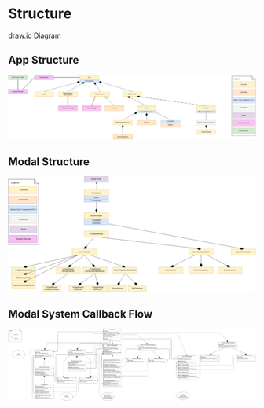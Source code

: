 # Structure
[draw.io Diagram](https://www.draw.io/?state={%22ids%22:[%2210B81KHZmO_tTNIFRcfObNwBl_bxMD3GA%22],%22action%22:%22open%22,%22userId%22:%22103642088792933800941%22}#G10B81KHZmO_tTNIFRcfObNwBl_bxMD3GA)

## App Structure

![An image](./assets/app_structure.png)

## Modal Structure

![An image](./assets/modal_structure.png)

## Modal System Callback Flow

![An image](./assets/modal_system_callback_flow.png)
